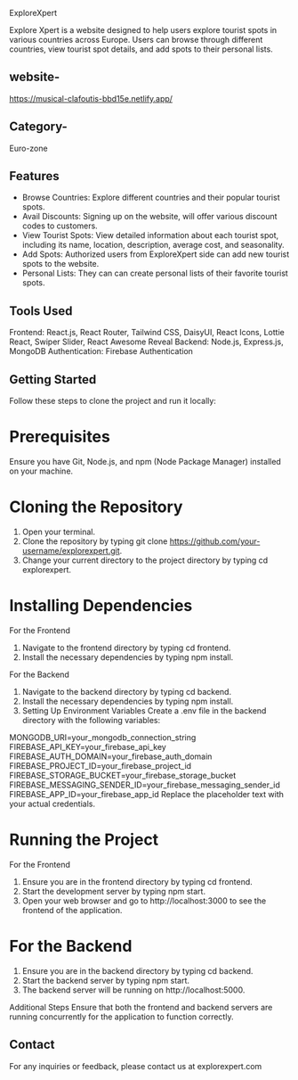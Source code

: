 ExploreXpert

Explore Xpert is a website designed to help users explore tourist spots in various countries across Europe. Users can browse through different countries, view tourist spot details, and add spots to their personal lists.

## website-
https://musical-clafoutis-bbd15e.netlify.app/

## Category-
Euro-zone

## Features

* Browse Countries: Explore different countries and their popular tourist spots.
* Avail Discounts: Signing up on the website, will offer various discount codes to customers.
* View Tourist Spots: View detailed information about each tourist spot, including its name, location, description, average cost, and seasonality.
* Add Spots: Authorized users from ExploreXpert side can add new tourist spots to the website.
* Personal Lists: They can can create personal lists of their favorite tourist spots.

## Tools Used

Frontend: React.js, React Router, Tailwind CSS, DaisyUI, React Icons, Lottie React, Swiper Slider, React Awesome Reveal
Backend: Node.js, Express.js, MongoDB
Authentication: Firebase Authentication

## Getting Started
Follow these steps to clone the project and run it locally:

# Prerequisites
Ensure you have Git, Node.js, and npm (Node Package Manager) installed on your machine.

# Cloning the Repository
1. Open your terminal.
2. Clone the repository by typing git clone https://github.com/your-username/explorexpert.git.
3. Change your current directory to the project directory by typing cd explorexpert.

# Installing Dependencies
For the Frontend
1. Navigate to the frontend directory by typing cd frontend.
2. Install the necessary dependencies by typing npm install.

For the Backend
1. Navigate to the backend directory by typing cd backend.
2. Install the necessary dependencies by typing npm install.
3. Setting Up Environment Variables
Create a .env file in the backend directory with the following variables:

MONGODB_URI=your_mongodb_connection_string
FIREBASE_API_KEY=your_firebase_api_key
FIREBASE_AUTH_DOMAIN=your_firebase_auth_domain
FIREBASE_PROJECT_ID=your_firebase_project_id
FIREBASE_STORAGE_BUCKET=your_firebase_storage_bucket
FIREBASE_MESSAGING_SENDER_ID=your_firebase_messaging_sender_id
FIREBASE_APP_ID=your_firebase_app_id
Replace the placeholder text with your actual credentials.

# Running the Project
For the Frontend
1. Ensure you are in the frontend directory by typing cd frontend.
2. Start the development server by typing npm start.
3. Open your web browser and go to http://localhost:3000 to see the frontend of the application.

# For the Backend
1. Ensure you are in the backend directory by typing cd backend.
2. Start the backend server by typing npm start.
3. The backend server will be running on http://localhost:5000.

Additional Steps
Ensure that both the frontend and backend servers are running concurrently for the application to function correctly.

## Contact

For any inquiries or feedback, please contact us at explorexpert.com
